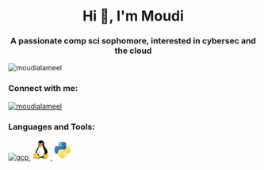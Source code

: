<h1 align="center">Hi 👋, I'm Moudi</h1>
<h3 align="center">A passionate comp sci sophomore, interested in cybersec and the cloud</h3>

<p align="left"> <img src="https://komarev.com/ghpvc/?username=moudialameel&label=Profile%20views&color=0e75b6&style=flat" alt="moudialameel" /> </p>

<h3 align="left">Connect with me:</h3>
<p align="left">
<a href="https://linkedin.com/in/moudialameel" target="blank"><img align="center" src="https://raw.githubusercontent.com/rahuldkjain/github-profile-readme-generator/master/src/images/icons/Social/linked-in-alt.svg" alt="moudialameel" height="30" width="40" /></a>
</p>

<h3 align="left">Languages and Tools:</h3>
<p align="left"> <a href="https://cloud.google.com" target="_blank" rel="noreferrer"> <img src="https://www.vectorlogo.zone/logos/google_cloud/google_cloud-icon.svg" alt="gcp" width="40" height="40"/> </a> <a href="https://www.linux.org/" target="_blank" rel="noreferrer"> <img src="https://raw.githubusercontent.com/devicons/devicon/master/icons/linux/linux-original.svg" alt="linux" width="40" height="40"/> </a> <a href="https://www.python.org" target="_blank" rel="noreferrer"> <img src="https://raw.githubusercontent.com/devicons/devicon/master/icons/python/python-original.svg" alt="python" width="40" height="40"/> </a> </p>





              
